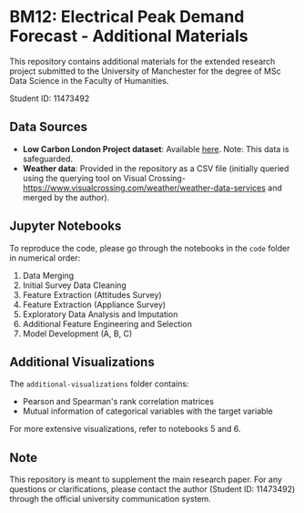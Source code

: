 # BM12: Electrical Peak Demand Forecast - Additional Materials

This repository contains additional materials for the extended research project submitted to the University of Manchester for the degree of MSc Data Science in the Faculty of Humanities.

Student ID: 11473492

## Data Sources

- **Low Carbon London Project dataset**: Available [here](insert_link). Note: This data is safeguarded.
- **Weather data**: Provided in the repository as a CSV file (initially queried using the querying tool on Visual Crossing- https://www.visualcrossing.com/weather/weather-data-services and merged by the author).

## Jupyter Notebooks

To reproduce the code, please go through the notebooks in the `code` folder in numerical order:

1. Data Merging
2. Initial Survey Data Cleaning
3. Feature Extraction (Attitudes Survey)
4. Feature Extraction (Appliance Survey)
5. Exploratory Data Analysis and Imputation
6. Additional Feature Engineering and Selection
7. Model Development (A, B, C)

## Additional Visualizations

The `additional-visualizations` folder contains:
- Pearson and Spearman's rank correlation matrices
- Mutual information of categorical variables with the target variable

For more extensive visualizations, refer to notebooks 5 and 6.

## Note

This repository is meant to supplement the main research paper. For any questions or clarifications, please contact the author (Student ID: 11473492) through the official university communication system.
